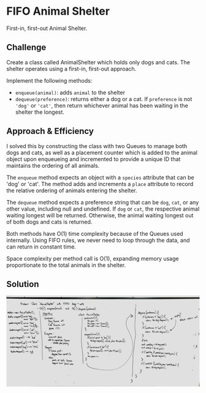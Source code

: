 # FIFO Animal Shelter
First-in, first-out Animal Shelter.

## Challenge
Create a class called AnimalShelter which holds only dogs and cats. The shelter operates using a first-in, first-out approach.

Implement the following methods:
* `enqueue(animal)`: adds `animal` to the shelter
* `dequeue(preference)`: returns either a dog or a cat. If `preference` is not `'dog'` or `'cat'`, then return whichever animal has been waiting in the shelter the longest.

## Approach & Efficiency
I solved this by constructing the class with two Queues to manage both dogs and cats, as well as a placement counter which is added to the animal object upon enqueueing and incremented to provide a unique ID that maintains the ordering of all animals.

The `enqueue` method expects an object with a `species` attribute that can be 'dog' or 'cat'. The method adds and increments a `place` attribute to record the relative ordering of animals entering the shelter.

The `dequeue` method expects a preference string that can be `dog`, `cat`, or any other value, including null and undefined. If `dog` or `cat`, the respective animal waiting longest will be returned. Otherwise, the animal waiting longest out of both dogs and cats is returned.

Both methods have O(1) time complexity because of the Queues used internally. Using FIFO rules, we never need to loop through the data, and can return in constant time.

Space complexity per method call is O(1), expanding memory usage proportionate to the total animals in the shelter.

## Solution
![](assets/fifo-animal-shelter.jpg)
